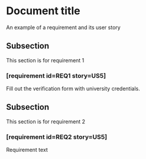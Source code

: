 # Document title

An example of a requirement and its user story


## Subsection

This section is for requirement 1

### [requirement id=REQ1 story=US5]

Fill out the verification form with university credentials.

## Subsection

This section is for requirement 2

### [requirement id=REQ2 story=US5]

Requirement text

